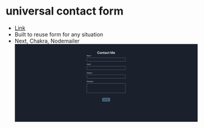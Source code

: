# universal contact form

- [Link](https://contact-giovanni.vercel.app/)
- Built to reuse form for any situation
- Next, Chakra, Nodemailer
  ![contact me ss](./contactMeSS.png)
